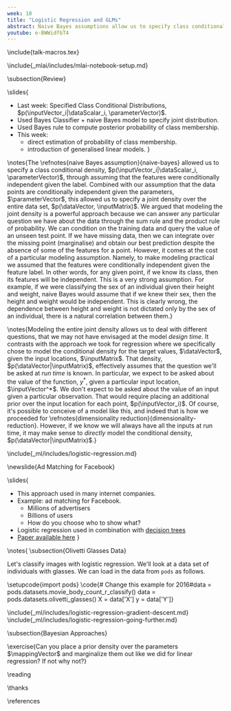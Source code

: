 ```yaml
---
week: 10
title: "Logistic Regression and GLMs"
abstract: Naive Bayes assumptions allow us to specify class conditional densities through assuming that the data are conditionally independent given parameters. A logistic regression is an approach to classification which extends the linear basis function models we've already explored. Rather than modeling the output of the function directly the assumption is that we model the *log-odds* with the basis functions.
youtube: e-BWWidfbT4
---
```


\include{talk-macros.tex}

\include{_mlai/includes/mlai-notebook-setup.md}

\subsection{Review}

\slides{
* Last week: Specified Class Conditional Distributions, $p(\inputVector_i|\dataScalar_i, \parameterVector)$.
* Used Bayes Classifier + naive Bayes model to specify joint distribution.
* Used Bayes rule to compute posterior probability of class membership.
* This week: 
  * direct estimation of probability of class membership.
  * introduction of generalised linear models.
}


\notes{The \refnotes{naive Bayes assumption}{naive-bayes} allowed us to
specify a class conditional density, $p(\inputVector_i|\dataScalar_i,
\parameterVector)$, through assuming that the features were
conditionally independent given the label.  Combined with our
assumption that the data points are conditionally independent given
the parameters, $\parameterVector$, this allowed us to specify a joint
density over the entire data set, $p(\dataVector, \inputMatrix)$. We
argued that modeling the joint density is a powerful approach because
we can answer any particular question we have about the data through
the sum rule and the product rule of probability. We can condition on
the training data and query the value of an unseen test point. If we
have missing data, then we can integrate over the missing point
(marginalise) and obtain our best prediction despite the absence of
some of the features for a point. However, it comes at the cost of a
particular modeling assumption. Namely, to make modeling practical we
assumed that the features were conditionally independent given the
feature label. In other words, for any given point, if we know its
class, then its features will be independent. This is a very strong
assumption. For example, if we were classifying the sex of an
individual given their height and weight, naive Bayes would assume
that if we knew their sex, then the height and weight would be
independent. This is clearly wrong, the dependence between height and
weight is not dictated only by the sex of an individual, there is a
natural correlation between them.}

\notes{Modeling the entire joint density allows us to deal with
different questions, that we may not have envisaged at the model
*design time*.  It contrasts with the approach we took for regression
where we specifically chose to model the conditional density for the
target values, $\dataVector$, given the input locations,
$\inputMatrix$. That density, $p(\dataVector|\inputMatrix)$,
effectively assumes that the question we'll be asked at *run time* is
known. In particular, we expect to be asked about the value of the
function, $y^*$, given a particular input location,
$\inputVector^*$. We don't expect to be asked about the value of an
input given a particular observation.  That would require placing an
additional prior over the input location for each point,
$p(\inputVector_i)$. Of course, it's possible to conceive of a model
like this, and indeed that is how we proceeded for
\refnotes{dimensionality reduction}{dimensionality-reduction}. However, if we know we will
always have all the inputs at run time, it may make sense to
*directly* model the conditional density,
$p(\dataVector|\inputMatrix)$.}

\include{_ml/includes/logistic-regression.md}

\newslide{Ad Matching for Facebook}

\slides{
* This approach used in many internet companies.
* Example: ad matching for Facebook.
  * Millions of advertisers
  * Billions of users
  * How do you choose who to show what?
* Logistic regression used in combination with [decision trees]()
* [Paper available here](http://www.herbrich.me/papers/adclicksfacebook.pdf)
}

\notes{
\subsection{Olivetti Glasses Data}

Let's classify images with logistic regression. We'll look at a data set of individuals with glasses. We can load in the data from `pods` as follows.

\setupcode{import pods}
\code{# Change this example for 2016#data = pods.datasets.movie_body_count_r_classify()
data = pods.datasets.olivetti_glasses()
X = data['X']
y = data['Y']}

\include{_ml/includes/logistic-regression-gradient-descent.md}
\include{_ml/includes/logistic-regression-going-further.md}


\subsection{Bayesian Approaches}

\exercise{Can you place a prior density over the parameters $\mappingVector$ and marginalize them out like we did for linear regression? If not why not?}

\reading

\thanks

\references


